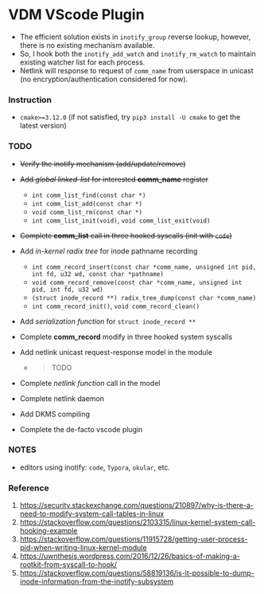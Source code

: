 # VDM VScode Plugin
- The efficient solution exists in `inotify_group` reverse lookup, however, there is no existing mechanism available.
- So, I hook both the `inotify_add_watch` and `inotify_rm_watch` to maintain existing watcher list for each process.
- Netlink will response to request of `comm_name` from userspace in unicast (no encryption/authentication considered for now).

### Instruction
- `cmake>=3.12.0` (if not satisfied, try `pip3 install -U cmake` to get the latest version)

### TODO
- ~~Verify the inotify mechanism (add/update/remove)~~
- ~~Add *global linked-list* for interested **comm_name** register~~
    - `int comm_list_find(const char *)`
    - `int comm_list_add(const char *)`
    - `void comm_list_rm(const char *)`
    - `int comm_list_init(void)`, `void comm_list_exit(void)`
- ~~Complete **comm_list** call in three hooked syscalls (init with `code`)~~
- Add *in-kernel radix tree* for inode pathname recording
    - `int comm_record_insert(const char *comm_name, unsigned int pid, int fd, u32 wd, const char *pathname)`
    - `void comm_record_remove(const char *comm_name, unsigned int pid, int fd, u32 wd)`
    - `(struct inode_record **) radix_tree_dump(const char *comm_name)`
    - `int comm_record_init()`, `void comm_record_clean()`
- Add *serialization function* for `struct inode_record **`
- Complete **comm_record** modify in three hooked system syscalls
- Add netlink unicast request-response model in the module
    
    - > TODO
- Complete *netlink function* call in the model
- Complete netlink daemon
- Add DKMS compiling
- Complete the de-facto vscode plugin

### NOTES
- editors using inotify: `code`, `Typora`, `okular`, etc.

### Reference
1. https://security.stackexchange.com/questions/210897/why-is-there-a-need-to-modify-system-call-tables-in-linux
2. https://stackoverflow.com/questions/2103315/linux-kernel-system-call-hooking-example
3. https://stackoverflow.com/questions/11915728/getting-user-process-pid-when-writing-linux-kernel-module
4. https://uwnthesis.wordpress.com/2016/12/26/basics-of-making-a-rootkit-from-syscall-to-hook/
5. https://stackoverflow.com/questions/58819136/is-it-possible-to-dump-inode-information-from-the-inotify-subsystem
